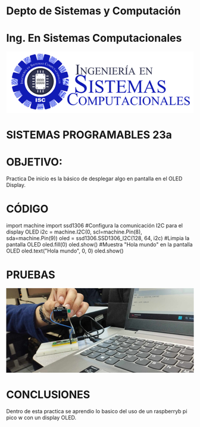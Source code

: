# Depto de Sistemas y Computación
# Ing. En Sistemas Computacionales

![](Sistemas.png)

# SISTEMAS PROGRAMABLES 23a

# OBJETIVO:

Practica De inicio es la básico de desplegar algo en pantalla en el OLED Display.

# CÓDIGO

import machine
import ssd1306
#Configura la comunicación I2C para el display OLED
i2c = machine.I2C(0, scl=machine.Pin(8), sda=machine.Pin(9))
oled = ssd1306.SSD1306_I2C(128, 64, i2c)
#Limpia la pantalla OLED
oled.fill(0)
oled.show()
#Muestra "Hola mundo" en la pantalla OLED
oled.text("Hola mundo", 0, 0)
oled.show()


# PRUEBAS

![](P2_1_1.png)

# CONCLUSIONES

Dentro de esta practica se aprendio lo basico del uso de un raspberryb pi pico w con un display OLED.
